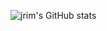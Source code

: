 ![jrim's GitHub stats](https://github-readme-stats.vercel.app/api?username=jrim42&show_icons=true&theme=tokyonight)
